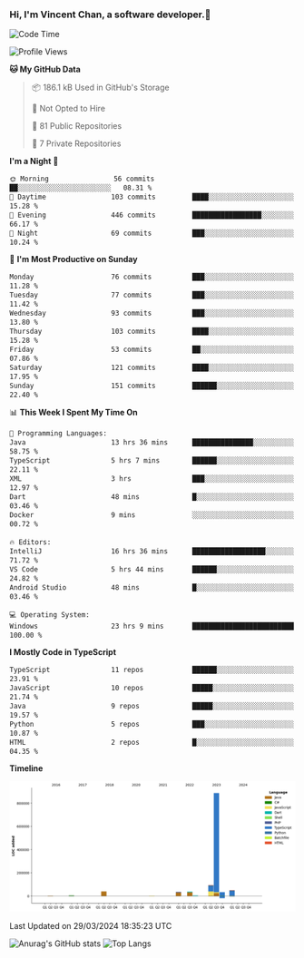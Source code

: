 ### Hi, I'm Vincent Chan, a software developer.👋

<!--
**hkvincent/hkvincent** is a ✨ _special_ ✨ repository because its `README.md` (this file) appears on your GitHub profile.

Here are some ideas to get you started:

- 🔭 I’m currently working on ...
- 🌱 I’m currently learning ...
- 👯 I’m looking to collaborate on ...
- 🤔 I’m looking for help with ...
- 💬 Ask me about ...
- 📫 How to reach me: ...
- 😄 Pronouns: ...
- ⚡ Fun fact: ...
-->
<!--START_SECTION:waka-->
![Code Time](http://img.shields.io/badge/Code%20Time-970%20hrs%204%20mins-blue)

![Profile Views](http://img.shields.io/badge/Profile%20Views-0-blue)

**🐱 My GitHub Data** 

> 📦 186.1 kB Used in GitHub's Storage 
 > 
> 🚫 Not Opted to Hire
 > 
> 📜 81 Public Repositories 
 > 
> 🔑 7 Private Repositories 
 > 
**I'm a Night 🦉** 

```text
🌞 Morning                56 commits          ██░░░░░░░░░░░░░░░░░░░░░░░   08.31 % 
🌆 Daytime                103 commits         ████░░░░░░░░░░░░░░░░░░░░░   15.28 % 
🌃 Evening                446 commits         █████████████████░░░░░░░░   66.17 % 
🌙 Night                  69 commits          ███░░░░░░░░░░░░░░░░░░░░░░   10.24 % 
```
📅 **I'm Most Productive on Sunday** 

```text
Monday                   76 commits          ███░░░░░░░░░░░░░░░░░░░░░░   11.28 % 
Tuesday                  77 commits          ███░░░░░░░░░░░░░░░░░░░░░░   11.42 % 
Wednesday                93 commits          ███░░░░░░░░░░░░░░░░░░░░░░   13.80 % 
Thursday                 103 commits         ████░░░░░░░░░░░░░░░░░░░░░   15.28 % 
Friday                   53 commits          ██░░░░░░░░░░░░░░░░░░░░░░░   07.86 % 
Saturday                 121 commits         ████░░░░░░░░░░░░░░░░░░░░░   17.95 % 
Sunday                   151 commits         ██████░░░░░░░░░░░░░░░░░░░   22.40 % 
```


📊 **This Week I Spent My Time On** 

```text
💬 Programming Languages: 
Java                     13 hrs 36 mins      ███████████████░░░░░░░░░░   58.75 % 
TypeScript               5 hrs 7 mins        ██████░░░░░░░░░░░░░░░░░░░   22.11 % 
XML                      3 hrs               ███░░░░░░░░░░░░░░░░░░░░░░   12.97 % 
Dart                     48 mins             █░░░░░░░░░░░░░░░░░░░░░░░░   03.46 % 
Docker                   9 mins              ░░░░░░░░░░░░░░░░░░░░░░░░░   00.72 % 

🔥 Editors: 
IntelliJ                 16 hrs 36 mins      ██████████████████░░░░░░░   71.72 % 
VS Code                  5 hrs 44 mins       ██████░░░░░░░░░░░░░░░░░░░   24.82 % 
Android Studio           48 mins             █░░░░░░░░░░░░░░░░░░░░░░░░   03.46 % 

💻 Operating System: 
Windows                  23 hrs 9 mins       █████████████████████████   100.00 % 
```

**I Mostly Code in TypeScript** 

```text
TypeScript               11 repos            ██████░░░░░░░░░░░░░░░░░░░   23.91 % 
JavaScript               10 repos            █████░░░░░░░░░░░░░░░░░░░░   21.74 % 
Java                     9 repos             █████░░░░░░░░░░░░░░░░░░░░   19.57 % 
Python                   5 repos             ███░░░░░░░░░░░░░░░░░░░░░░   10.87 % 
HTML                     2 repos             █░░░░░░░░░░░░░░░░░░░░░░░░   04.35 % 
```



**Timeline**

![Lines of Code chart](https://raw.githubusercontent.com/hkvincent/hkvincent/main/assets/bar_graph.png)


 Last Updated on 29/03/2024 18:35:23 UTC
<!--END_SECTION:waka-->
![Anurag's GitHub stats](https://github-readme-stats.vercel.app/api?username=hkvincent&rank_icon=github&include_all_commits=true&hide=contribs,prs)
![Top Langs](https://github-readme-stats.vercel.app/api/top-langs/?username=hkvincent&layout=compact)
